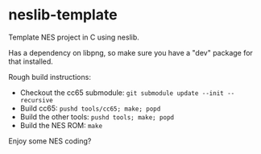 # neslib-template
Template NES project in C using neslib.

Has a dependency on libpng, so make sure you have a "dev" package for that installed.

Rough build instructions:
* Checkout the cc65 submodule: `git submodule update --init --recursive`
* Build cc65: `pushd tools/cc65; make; popd`
* Build the other tools: `pushd tools; make; popd`
* Build the NES ROM: `make`

Enjoy some NES coding?
